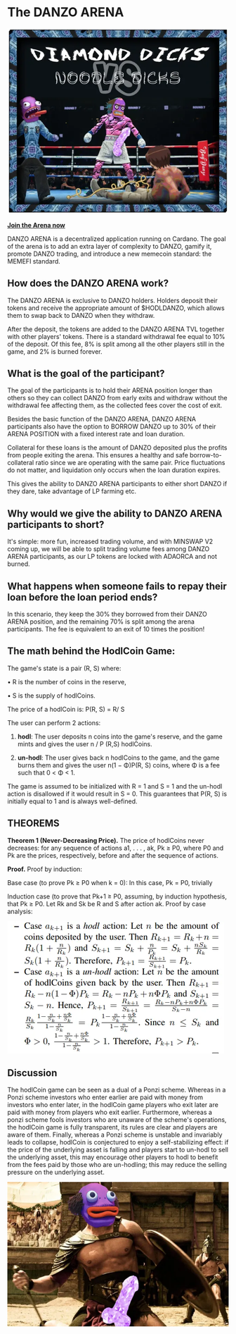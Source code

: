 # The DANZO ARENA

![DANZO ARENA](../images/arena1.webp)

**[Join the Arena now](https://danzo.gg/#/arena)**

DANZO ARENA is a decentralized application running on Cardano. The goal of the arena is to add an extra layer of complexity to DANZO, gamify it, promote DANZO trading, and introduce a new memecoin standard: the MEMEFI standard.

## How does the DANZO ARENA work?

The DANZO ARENA is exclusive to DANZO holders. Holders deposit their tokens and receive the appropriate amount of $HODLDANZO, which allows them to swap back to DANZO when they withdraw.

After the deposit, the tokens are added to the DANZO ARENA TVL together with other players' tokens. There is a standard withdrawal fee equal to 10% of the deposit. Of this fee, 8% is split among all the other players still in the game, and 2% is burned forever.

## What is the goal of the participant?

The goal of the participants is to hold their ARENA position longer than others so they can collect DANZO from early exits and withdraw without the withdrawal fee affecting them, as the collected fees cover the cost of exit.

Besides the basic function of the DANZO ARENA, DANZO ARENA participants also have the option to BORROW DANZO up to 30% of their ARENA POSITION with a fixed interest rate and loan duration.

Collateral for these loans is the amount of DANZO deposited plus the profits from people exiting the arena. This ensures a healthy and safe borrow-to-collateral ratio since we are operating with the same pair. Price fluctuations do not matter, and liquidation only occurs when the loan duration expires.

This gives the ability to DANZO ARENA participants to either short DANZO if they dare, take advantage of LP farming etc.

## Why would we give the ability to DANZO ARENA participants to short?

It's simple: more fun, increased trading volume, and with MINSWAP V2 coming up, we will be able to split trading volume fees among DANZO ARENA participants, as our LP tokens are locked with ADAORCA and not burned.

## What happens when someone fails to repay their loan before the loan period ends?

In this scenario, they keep the 30% they borrowed from their DANZO ARENA position, and the remaining 70% is split among the arena participants. The fee is equivalent to an exit of 10 times the position!

## The math behind the HodlCoin Game:

The game's state is a pair (R, S) where:

• R is the number of coins in the reserve,

• S is the supply of hodlCoins.

The price of a hodlCoin is: P(R, S) = R/ S

The user can perform 2 actions:

1) **hodl**: The user deposits n coins into the game's reserve, and the game mints and gives the user n / P (R,S) hodlCoins.

2) **un-hodl**: The user gives back n hodlCoins to the game, and the game burns them and gives the user n(1 − Φ)P(R, S) coins, where Φ is a fee such that 0 < Φ < 1.

The game is assumed to be initialized with R = 1 and S = 1 and the un-hodl action is disallowed if it would result in S = 0. This guarantees that P(R, S) is initially equal to 1 and is always well-defined.

## THEOREMS

**Theorem 1 (Never-Decreasing Price).** The price of hodlCoins never decreases: for any sequence of actions a1, . . . , ak, Pk ≥ P0, where P0 and Pk are the prices, respectively, before and after the sequence of actions.

**Proof.** Proof by induction:

Base case (to prove Pk ≥ P0 when k = 0): In this case, Pk = P0, trivially

Induction case (to prove that Pk+1 ≥ P0, assuming, by induction hypothesis, that Pk ≥ P0. Let Rk and Sk be R and S after action ak. Proof by case analysis:

![Arena Math](../images/arena2.webp)

## Discussion

The hodlCoin game can be seen as a dual of a Ponzi scheme. Whereas in a Ponzi scheme investors who enter earlier are paid with money from investors who enter later, in the hodlCoin game players who exit later are paid with money from players who exit earlier. Furthermore, whereas a ponzi scheme fools investors who are unaware of the scheme's operations, the hodlCoin game is fully transparent, its rules are clear and players are aware of them. Finally, whereas a Ponzi scheme is unstable and invariably leads to collapse, hodlCoin is conjectured to enjoy a self-stabilizing effect: if the price of the underlying asset is falling and players start to un-hodl to sell the underlying asset, this may encourage other players to hodl to benefit from the fees paid by those who are un-hodling; this may reduce the selling pressure on the underlying asset.

![Arena Concept](../images/arena3.webp)
